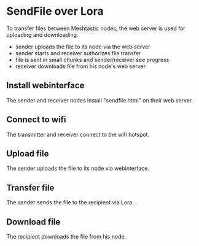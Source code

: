 # SendFile over Lora

To transfer files between Meshtastic nodes, the web server is used for uploading and downloading.

* sender uploads the file to its node via the web server
* sender starts and receiver authorizes file transfer
* file is sent in small chunks and sender/receiver see progress
* receiver downloads file from his node's web server

## Install webinterface

The sender and receiver nodes install "sendfile.html" on their web server.

## Connect to wifi

The transmitter and receiver connect to the wifi hotspot.

## Upload file

The sender uploads the file to its node via webinterface.

## Transfer file

The sender sends the file to the recipient via Lora.

## Download file

The recipient downloads the file from his node.
